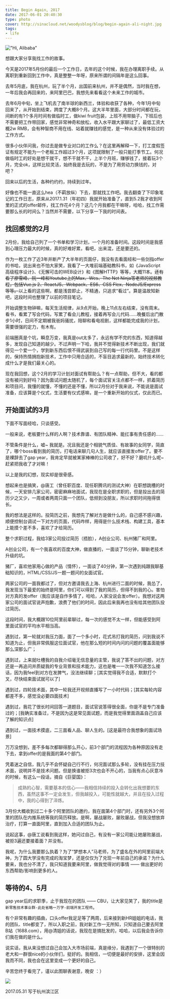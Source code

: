 ```yaml
---
title: Begin Again, 2017
date: 2017-06-01 20:40:30
type: photo
cover: http://sinacloud.net/woodysblog/blog/begin-again-ali-night.jpg
tags:
- life
---
```


!["Hi, Alibaba"](http://sinacloud.net/woodysblog/blog/begin-again-ali-day.jpg)

想跟大家分享我找工作的故事。

今天是2017年5月份的最后一个工作日，去年的这个时候，我在办理离职手续。从离职到重新回到工作中，真是整整一年呀，原来所谓的间隔年是这么回事。

去年5月底，我在杭州，玩了半个月，出国前来杭州，并不是偶然，当时我在想，一年后我会再回来的，来阿里巴巴，我想先来看看这个未来工作的城市。

去年6月中旬，坐上飞机去了南半球的新西兰，体验和收获了各种，今年1月中旬回来了，从开始到结束，跨度了大概8个月。这大半年里面，大部分时间都在玩，间断的有1个多月时间有做临时工，做kiwi fruit包装，上班不用带脑子，下班后也不需要把工作带回家，感觉非常神奇和放松，收入水平跟大家聊过了，最低工资大概2w RMB，会有种智商不用在线、站着就赚钱的感觉，是一种从来没有体验过的工作方式。

很多小伙伴问我，你过去是做专业对口的工作么？在这里再解释一下，打工度假签证有规定不能为一个老板工作超过3个月，这项就限制了一般只能打季节工。何况做临时工的好处是想干就干，想不干就不干，上半个月班，赚够钱了，接着玩3个月，完全ok，这样比较灵活，始终我是去玩的，不是为了用劳动力换钱的，对吧？

回来以后的生活，各种约约约，持续到过年。

好像也不能一直这么hea（不羁放纵）下去，那就找工作吧。我去翻查了下印象笔记的工作日志，原来从2017.1.31（年初四）我就开始准备了，直到5.2我才收到阿里的正式的offer邮件，找工作花4个月？这几个月我都在干嘛呀，哈哈，找工作需要那么长的时间么？当然并不需要，以下分享一下我的时间表。

## 找回感觉的2月

2月份，我给自己列了一个书单和学习计划，一个月的准备时间。这段时间是我感到心理压力最大的时候，真的好难好累，看吧，出来混，还是要还的。

作为一枚工作了近3年并断产了大半年的页面仔，我没有去看面经和一些剑指offer的书哈，说出来也不怕大家笑，我看了一大堆前端基础教科书，如《JavaScript高级程序设计》、《无懈可击的WEB设计》和《图解HTTP》等等，大概11本。~~还有看了廖雪峰、阮一峰和Youtube上的Max、Wes、The Net Ninja等老师的视频教程，包括Vue.js 2、ReactJS、Webpack、ES6、CSS Flex、NodeJS/Express等等。~~以上看的这些啊，都是浅尝即止，不精通，只追求“看过”。算是温故知新吧，这段时间也整理了以前的项目笔记。

开始调整生物钟嘛，每天生活规律，从9点开始，晚上11点左右结束，没有周末。看书，看累了写会代码，写累了看会儿教程，接着再写会儿代码……晚餐后出门散步1小时，日间不定期被我爸妈骚扰，陪聊和看电视剧，这样都能完成我的计划，需要很强的定力，有木有。

前端圈真是个坑，瞬息万变，我真是out太多了，永远有学不完的东西，知道得越多，发现自己知道的越少。不过声明一下哈，我并不觉得新技术不断出现，我们就得见一个爱一个，学到新东西后恨不得武装到自己写的每一行代码里。不是这样的，保持热情拥抱新技术，工作中只用合适的，不盲目追求最新的，始终技术转化成什么才是我们最关心的。

现在我回想，这个2月的学习计划对面试有帮助么？有一点帮助，但不大，看的都没有被问到好吗？因为面试问题太随机了，每个面试官关注点都不一样，抓着简历和项目问，我懂的就懂，不懂的还是不懂，所以2月份对于我来说，不能说是面试准备，应该算是个仪式，生活要有仪式感嘛，是一个重新开始的仪式，仅此而已。

## 开始面试的3月

下面不写面经哈，只谈感受。

一般来说，老板要什么样的人啊？技术靠谱、有团队精神、能扛事有责任感的……

不管条件是什么，嘘~ 我就是。况且我还是个相貌气质佳、有故事的女同学，简直了，哪个boss看到我的简历，打电话来聊几句人生，就应该直接发offer了。要不是裸辞去了gap year，我肯定早就被某家棒棒的公司收了，好不好？磨叽什么呢~ 赶紧把我收了才对嘛！

以上是我的幻想，现实却是很骨感。

想起来也是搞笑，@唐工（曾任职百度、现任职腾讯的测试大神）在职想跳槽的时候，一天安排几家公司，密密麻麻地面试，我现在是全职求职的，但是投出去的简历少之又少，一周或者两周只面一个团队，低频到没朋友，所以求职时间拖得很长。

我的想法是这样的。投简历之前，我想先了解对方是做什么的，自己感不感兴趣，顺便控制台调试一下对方的页面，代码咋样，用得是什么技术栈、构建工具，基本上能摸个差不多，喜欢了才给简历。

整个求职过程，我给3家公司投过简历（捂脸），A创业公司、杭州猪厂和阿里。

A创业公司，有一个我喜欢的百度大神，做直播的，一面谈了15分钟，聊新老技术升级的坑。

猪厂，喜欢他家用心做的产品（情怀），一面谈了40分钟，第一次遇到纯跟我聊基础知识的，HTML/CSS/JS一题一题问的女面试官。

两家公司的一面我都过了，但对方邀请我去上海、杭州进行二面的时候，我怂了，我发现当下最爱的始终是阿里，你们可以得到了我的简历，但得不到我的心。害怕对方真的发offer（我应该是自作多情了，哈哈，人家没说会发offer）。我想对这两家公司的面试官说声抱歉，浪费了他们的时间，因此后来我再也没有给其他团队投过简历。

这段时间，我大概跟10位阿里前辈聊过，每一次的感觉不太一样，但能感受到阿里面试官的平均水平相当高。

遇到过，第一轮就对我压力面，面了一个多小时，花式吊打我的简历，问到我说不知道为止，但我非常佩服这位面试官，他在那么短的时间内问的问题的覆盖面能够那么深那么广；

遇到过，上来就吐槽我的自我介绍毫无信息量的主管，我说了答不出的问题，对方还是一再追问并质疑我的专业背景和技术能力，这也是唯一一次我不知道怎么接话，因为我feel到对方在发脾气，没法继续聊；[其实觉得我不合适，默默打个叉，尽快结束面试就可以了]

遇到过，四轮技术面，其中一轮我还开视频直播写了一小时代码；[其实每轮内容都差不多，感觉没必要四面技术]

遇到过，我花了很长时间回答一道题目，面试官说答得很全面，你是不是专门准备过的；[我确实准备过，不是因为这是常见面试题，而是我觉得里面涵盖自己应该了解的知识点]

遇到过，一面技术摸底，二三面看人品、聊人生的。[这是最符合我想象的面试场景]

万万没想到，差不多每次都聊得那么开心，前3个部门的流程因为各种原因没有走下去，拿到offer的是我面的第4个部门。

凭着迷之自信，我几乎不会怀疑自己行不行，何况面试那么多轮，没有挂在压力技术面，说明并不是技术问题。但是换谁被拒3次也会不开心的，当我有点心灰意冷的时候，有这么一段话，摘自《巨婴国》：

> 成熟的心智，需要基本的信心——我相信持续的投入会转化出我想要的东西，虽然这事不一定会发生，但我越投入，可能性就越大，并且在投入过程中，我的心得到了淬炼。

3月份大概收到过二十多个阿里团队的邀约，我在面第4个部门时，还有另外3个阿里的团队在内推系统等我的简历释放。是啊，屡战屡败，屡败屡战，但我没想放弃治疗，打算一直面阿里，直到加入合适的团队为止。

说起这事，@唐工说看到我这样，她问过自己，有没有一家公司能让她屡败屡战，被拒3遍还要接着面？并没有。

我呢，为什么我要那么执着？为了“梦想本人”马老师，为了盛名在外的阿里前端大神，为了圆大学没有完成的淘宝梦，还是仅仅为了兑现一年前自己的承诺？为什么要来，我也分不清了，我只知道我要来阿里，做我觉得对的事情 —— 做出更好的东西帮助/影响到更多的人。

## 等待的4、5月

gap year后的求职季，止于我现在的团队 —— CBU，让大家见笑了，我的title是`新零售技术事业群-此处省略一万字-前端开发工程师`。

有个非常有趣的插曲，口头offer我足足等了两周，后来接到新HR姐姐的电话，我的团队、title都变了，所以入职之前，我对新工作一无所知，只知道自己要去阿里B站（1688.com），用@清姐的话说，我现在是搞批发的，哈哈，以后我会告诉你们我在做的是什么。

说实话，我从来没想过自己会加入大市场前端，真是缘分，我遇到了一个很特别的老大和一群很nice的小伙伴们，挺好的。我相信，一切便是最好的安排，这里会因我而不同，我也会在这里变成一个更好的自己。

辛苦您终于看完了，谨以此图聊表谢意，晚安 ：）

![](http://sinacloud.net/woodysblog/blog/begin-again-ali-night.jpg)

2017.05.31
写于杭州滨江区
